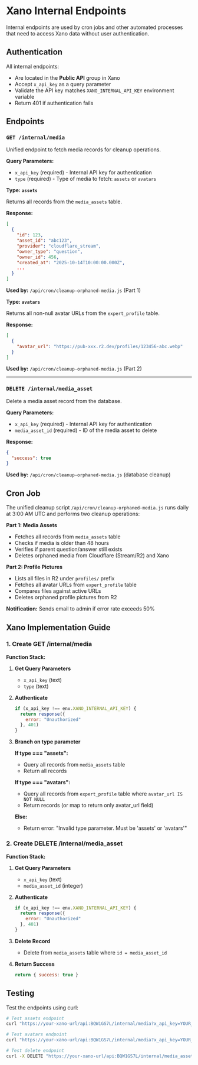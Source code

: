 # Xano Internal Endpoints

Internal endpoints are used by cron jobs and other automated processes that need to access Xano data without user authentication.

## Authentication

All internal endpoints:
- Are located in the **Public API** group in Xano
- Accept `x_api_key` as a query parameter
- Validate the API key matches `XANO_INTERNAL_API_KEY` environment variable
- Return 401 if authentication fails

## Endpoints

### `GET /internal/media`

Unified endpoint to fetch media records for cleanup operations.

**Query Parameters:**
- `x_api_key` (required) - Internal API key for authentication
- `type` (required) - Type of media to fetch: `assets` or `avatars`

**Type: `assets`**

Returns all records from the `media_assets` table.

**Response:**
```json
[
  {
    "id": 123,
    "asset_id": "abc123",
    "provider": "cloudflare_stream",
    "owner_type": "question",
    "owner_id": 456,
    "created_at": "2025-10-14T10:00:00.000Z",
    ...
  }
]
```

**Used by:** `/api/cron/cleanup-orphaned-media.js` (Part 1)

**Type: `avatars`**

Returns all non-null avatar URLs from the `expert_profile` table.

**Response:**
```json
[
  {
    "avatar_url": "https://pub-xxx.r2.dev/profiles/123456-abc.webp"
  }
]
```

**Used by:** `/api/cron/cleanup-orphaned-media.js` (Part 2)

---

### `DELETE /internal/media_asset`

Delete a media asset record from the database.

**Query Parameters:**
- `x_api_key` (required) - Internal API key for authentication
- `media_asset_id` (required) - ID of the media asset to delete

**Response:**
```json
{
  "success": true
}
```

**Used by:** `/api/cron/cleanup-orphaned-media.js` (database cleanup)

## Cron Job

The unified cleanup script `/api/cron/cleanup-orphaned-media.js` runs daily at 3:00 AM UTC and performs two cleanup operations:

**Part 1: Media Assets**
- Fetches all records from `media_assets` table
- Checks if media is older than 48 hours
- Verifies if parent question/answer still exists
- Deletes orphaned media from Cloudflare (Stream/R2) and Xano

**Part 2: Profile Pictures**
- Lists all files in R2 under `profiles/` prefix
- Fetches all avatar URLs from `expert_profile` table
- Compares files against active URLs
- Deletes orphaned profile pictures from R2

**Notification:** Sends email to admin if error rate exceeds 50%

## Xano Implementation Guide

### 1. Create GET /internal/media

**Function Stack:**

1. **Get Query Parameters**
   - `x_api_key` (text)
   - `type` (text)

2. **Authenticate**
   ```javascript
   if (x_api_key !== env.XANO_INTERNAL_API_KEY) {
     return response({
       error: "Unauthorized"
     }, 401)
   }
   ```

3. **Branch on type parameter**

   **If type === "assets":**
   - Query all records from `media_assets` table
   - Return all records

   **If type === "avatars":**
   - Query all records from `expert_profile` table where `avatar_url IS NOT NULL`
   - Return records (or map to return only avatar_url field)

   **Else:**
   - Return error: "Invalid type parameter. Must be 'assets' or 'avatars'"

### 2. Create DELETE /internal/media_asset

**Function Stack:**

1. **Get Query Parameters**
   - `x_api_key` (text)
   - `media_asset_id` (integer)

2. **Authenticate**
   ```javascript
   if (x_api_key !== env.XANO_INTERNAL_API_KEY) {
     return response({
       error: "Unauthorized"
     }, 401)
   }
   ```

3. **Delete Record**
   - Delete from `media_assets` table where `id = media_asset_id`

4. **Return Success**
   ```javascript
   return { success: true }
   ```

## Testing

Test the endpoints using curl:

```bash
# Test assets endpoint
curl "https://your-xano-url/api:BQW1GS7L/internal/media?x_api_key=YOUR_KEY&type=assets"

# Test avatars endpoint
curl "https://your-xano-url/api:BQW1GS7L/internal/media?x_api_key=YOUR_KEY&type=avatars"

# Test delete endpoint
curl -X DELETE "https://your-xano-url/api:BQW1GS7L/internal/media_asset?x_api_key=YOUR_KEY&media_asset_id=123"
```
